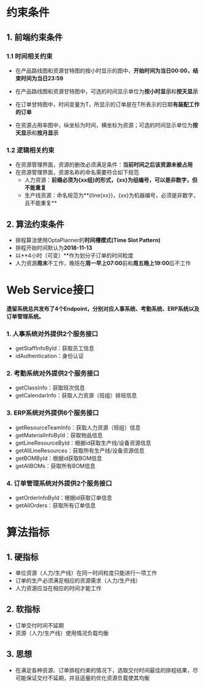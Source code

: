 # 约束条件

## 1. 前端约束条件

### 1.1 时间相关约束

- 在产品路线图和资源甘特图的按小时显示的图中，**开始时间为当日00:00，结束时间为当日23:59**
- 在产品路线图和资源甘特图中，可选的时间显示单位为**按小时显示**和**按天显示**
- 在订单甘特图中，时间变量为T，所显示的订单是在T所表示的日期**有装配工作的订单**

- 在资源占用率图中，纵坐标为时间，横坐标为资源；可选的时间显示单位为**按天显示**和**按月显示**

### 1.2 逻辑相关约束

- 在资源管理界面，资源的删改必须满足条件：**当前时间之后该资源未被占用**
- 在资源管理界面，资源名称的命名需要符合如下规范
  - 人力资源：**前缀必须为{xx组}的形式，{xx}为组编号，可以是非数字，但不能重复**
  - 生产线资源：命名规范为**{line{xx}}，{xx}为机器编号，必须是非数字，且不能重复**



## 2. 算法约束条件

- 排程算法使用OptaPlanner的**时间槽模式(Time Slot Pattern)**
- 排程开始时间默认为**2018-11-13**
- 以**4小时（可变）**作为划分子订单的时间粒度
- 人力资源**周末**不工作，晚班在**周一早上07:00**前和**周五晚上19:00**后不工作

# Web Service接口
#### 遗留系统总共发布了4个Endpoint，分别对应人事系统、考勤系统、ERP系统以及订单管理系统。  

### 1. 人事系统对外提供2个服务接口
- getStaffInfoById：获取员工信息
- idAuthentication：身份认证  

### 2. 考勤系统对外提供2个服务接口
- getClassInfo：获取班次信息
- getCalendarInfo：获取人力资源（班组）排班信息

### 3. ERP系统对外提供6个服务接口
- getResourceTeamInfo：获取人力资源（班组）信息
- getMaterialInfoById：获取物品信息
- getLineResourceById：根据id获取生产线/设备资源信息
- getAllLineResources：获取所有生产线/设备资源信息
- getBOMById：根据id获取BOM信息
- getAllBOMs：获取所有BOM信息

### 4. 订单管理系统对外提供2个服务接口
- getOrderInfoById：根据id获取订单信息
- getAllOrders：获取所有订单信息


# 算法指标

## 1. 硬指标

- 单位资源（人力/生产线）在同一时间粒度只能进行一项工作
- 订单的生产必须满足相应的资源需求（人力/生产线）
- 人力资源应当在相应的时间才能工作

## 2. 软指标

- 订单交付时间不延期
- 资源（人力/生产线）使用情况负载均衡

## 3. 思想
- 在满足各种资源、订单排程约束的情况下，选取交付时间最佳的排程结果，尽可能保证交付不延期，并且适量的优化资源负载使其均衡
